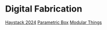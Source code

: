 # Digital Fabrication

[Haystack 2024](./haystack_2024)
[Parametric Box](./parametric_box)
[Modular Things](./modular_things)
